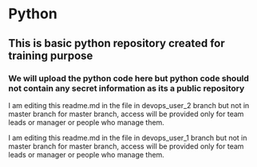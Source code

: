 # Python
## This is basic python repository created for training purpose
### We will upload the python code here but python code should not contain any secret information as its a public repository



I am editing this readme.md in the file in devops_user_2 branch but not in master branch for master branch, access will be provided only for team leads or manager or people who manage them.



I am editing this readme.md in the file in devops_user_1 branch but not in master branch
for master branch, access will be provided only for team leads or manager or people who manage them.


